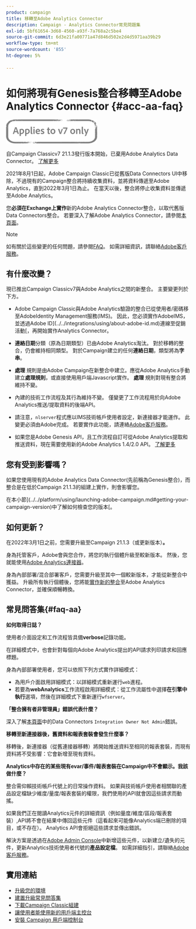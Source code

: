 ```yaml
---
product: campaign
title: 移轉至Adobe Analytics Connector
description: Campaign - Analytics Connector常見問題集
exl-id: 5bf61654-3d68-4560-a93f-7a768a2c5be4
source-git-commit: 6d3e21fa00771a47d846d502e2d4d5971aa39b29
workflow-type: tm+mt
source-wordcount: '855'
ht-degree: 5%

---
```


# 如何將現有Genesis整合移轉至Adobe Analytics Connector {#acc-aa-faq}

![](../../assets/v7-only.svg)

自Campaign Classicv7 21.1.3發行版本開始，已棄用Adobe Analytics Data Connector。 [了解更多](https://experienceleague.adobe.com/docs/analytics/import/dataconnectors/data-connectors-eol.html)

2021年8月1日起，Adobe Campaign Classic已從舊版Data Connectors UI中移除，不過現有的Campaign整合將持續收集資料，並將資料傳遞至Adobe Analytics，直到2022年3月1日為止。 在當天以後，整合將停止收集資料並傳遞至Adobe Analytics。

您&#x200B;**必須在Exchange上實作**&#x200B;新的Adobe Analytics Connector整合，以取代舊版Data Connectors整合。 若要深入了解Adobe Analytics Connector，請參閱[本頁面](../../platform/using/adobe-analytics-connector.md)。

>[!NOTE]
>
>如有關於這些變更的任何問題，請參閱[FAQ](#faq-aa)。 如需詳細資訊，請聯絡[Adobe客戶服務](https://helpx.adobe.com/tw/enterprise/admin-guide.html/enterprise/using/support-for-experience-cloud.ug.html)。

## 有什麼改變？

現已推出Campaign Classicv7與Adobe Analytics之間的新整合。 主要變更列於下方。

* Adobe Campaign Classic與Adobe Analytics驗證的整合已從使用者/密碼移至AdobeIdentity Management服務(IMS)。 因此，您必須實作AdobeIMS，並透過Adobe ID](../../integrations/using/about-adobe-id.md)連線至促銷活動[，再開始實作Analytics Connector。

* **連絡日期**&#x200B;分類（原為日期類型）已由Adobe Analytics淘汰。 對於移轉的整合，仍會維持相同類型。 對於Campaign建立的任何&#x200B;**連絡日期**，類型將為&#x200B;**字串**。

* **處理** 規則是由Adobe Campaign在新整合中建立。應從Adobe Analytics手動建立&#x200B;**處理規則**，或直接使用用戶端Javascript實作。 **處理** 規則對現有整合將維持不變。

* 內建的技術工作流程及其行為維持不變。 僅變更了工作流程用於向Adobe Analytics推送/提取資料的後端API。

* 請注意，`nlserver`程式應以IMS技術帳戶使用者設定，新連接器才能運作。 此變更必須由Adobe完成。 若要實作此功能，請連絡[Adobe客戶服務](https://helpx.adobe.com/enterprise/admin-guide.html/enterprise/using/support-for-experience-cloud.ug.html)。

* 如果您是Adobe Genesis API，且工作流程自訂可從Adobe Analytics提取和推送資料，現在需要使用新的Adobe Analytics 1.4/2.0 API。 [了解更多](https://adobeexchangeec.zendesk.com/hc/en-us/articles/360047148832-Replacements-for-Data-Connector-API-calls)

## 您有受到影響嗎？

如果您使用現有的Adobe Analytics Data Connector(先前稱為Genesis整合)，而整合是在低於Campaign 21.1.3的組建上實作，則會影響您。

在本小節](../../platform/using/launching-adobe-campaign.md#getting-your-campaign-version)中了解如何檢查您的版本[。

## 如何更新？

在2022年3月1日之前，您需要升級至Campaign 21.1.3（或更新版本）**。**

身為托管客戶，Adobe會與您合作，將您的執行個體升級至較新版本。 然後，您就能使用[Adobe Analytics連接器](../../platform/using/adobe-analytics-connector.md)。

身為內部部署/混合部署客戶，您需要升級至其中一個較新版本，才能從新整合中獲益。
升級所有執行個體後，您將能[實作新的整合](../../platform/using/adobe-analytics-provisioning.md)至Adobe Analytics Connector，並確保順暢轉換。

## 常見問答集{#faq-aa}

**如何取得日誌？**

使用者介面設定和工作流程皆具備&#x200B;**verbose**&#x200B;記錄功能。

在詳細模式中，也會針對每個向Adobe Analytics提出的API請求列印請求和回應標題。

身為內部部署使用者，您可以依照下列方式實作詳細模式：

* 為用戶介面啟用詳細模式：以詳細模式重新運行`web`進程。
* 若要為&#x200B;**webAnalytics**&#x200B;工作流程啟用詳細模式：從工作流屬性中選擇&#x200B;**在引擎中執行**&#x200B;選項，然後在詳細模式下重新運行`wfserver`。

**「整合擁有者非管理員」錯誤代表什麼？**

深入了解[本頁面](https://adobeexchangeec.zendesk.com/hc/en-us/articles/360035167932-Adobe-Analytics-Data-Connectors-Integration-Owner-Not-Admin-Error)中的Data Connectors `Integration Owner Not Admin`錯誤。

**移轉至新連接器後，舊資料和報表套裝會發生什麼事？**

移轉後，新連接器（從舊連接器移轉）將開始推送資料至相同的報表套裝，而現有資料將不受影響：它會新增至現有資料。

**Analytics中存在的某些現有evar/事件/報表套裝在Campaign中不會顯示。我該做什麼？**

整合需仰賴技術帳戶代號上的日常操作資料。 如果與技術帳戶使用者相關聯的產品設定檔缺少維度/量度/報表套裝的權限，我們使用的API就會因這些請求而動搖。

如果我們正在閱讀Analytics元件的詳細資訊（例如量度/維度/區段/報表套裝）,API將不會在結果中傳回這些元件（這看起來可能像Analytics端已刪除的項目，或不存在）。 Analytics API會拒絕這些請求並傳出錯誤。

解決方案是透過在[Adobe Admin Console](https://adminconsole.adobe.com/)中新增這些元件，以新建立/遺失的元件，更新Analytics技術使用者代號的&#x200B;**產品設定檔**。 如需詳細指引，請聯絡[Adobe客戶服務](https://helpx.adobe.com/enterprise/admin-guide.html/enterprise/using/support-for-experience-cloud.ug.html)。

## 實用連結

* [升級您的環境](../../production/using/build-upgrade.md)
* [建置升級常見問答集](../../platform/using/faq-build-upgrade.md)
* [下載Campaign Classic組建](https://experience.adobe.com/#/downloads/content/software-distribution/en/campaign.html)
* [讓使用者能使用新的用戶端主控台](../../installation/using/client-console-availability-for-windows.md)
* [安裝 Campaign 用戶端控制台](../../installation/using/installing-the-client-console.md)
